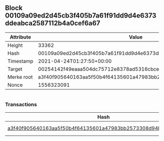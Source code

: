 ## Block 00109a09ed2d45cb3f405b7a61f91dd9d4e6373ddeabca2587112b4a0cef6a67

Attribute | Value
--- | ---
Height | 33362
Hash | 00109a09ed2d45cb3f405b7a61f91dd9d4e6373ddeabca2587112b4a0cef6a67
Timestamp | 2021-04-24T01:27:50+00:00
Target | 00254142f49eaaa504dc75712e8378ad5316cbcead634704b3734b6271167cc4
Merke root | a3f40f905640163aa5f50b4f64135601a47983bb2573308d94b6fbe717c5a630
Nonce | 1556323091

```

```

### Transactions

Hash | Amount
--- | ---
[a3f40f905640163aa5f50b4f64135601a47983bb2573308d94b6fbe717c5a630](a3f40f905640163aa5f50b4f64135601a47983bb2573308d94b6fbe717c5a630.md) | 10.00000000 SKEPTI 
